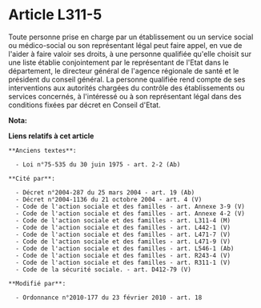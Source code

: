 # Article L311-5

Toute personne prise en charge par un établissement ou un service social ou médico-social ou son représentant légal peut
faire appel, en vue de l'aider à faire valoir ses droits, à une personne qualifiée qu'elle choisit sur une liste établie
conjointement par le représentant de l'Etat dans le département, le directeur général de l'agence régionale de santé et le
président du conseil général. La personne qualifiée rend compte de ses interventions aux autorités chargées du contrôle des
établissements ou services concernés, à l'intéressé ou à son représentant légal dans des conditions fixées par décret en
Conseil d'Etat.

**Nota:**



**Liens relatifs à cet article**

	**Anciens textes**:

	  - Loi n°75-535 du 30 juin 1975 - art. 2-2 (Ab)

	**Cité par**:

	  - Décret n°2004-287 du 25 mars 2004 - art. 19 (Ab)
	  - Décret n°2004-1136 du 21 octobre 2004 - art. 4 (V)
	  - Code de l'action sociale et des familles - art. Annexe 3-9 (V)
	  - Code de l'action sociale et des familles - art. Annexe 4-2 (V)
	  - Code de l'action sociale et des familles - art. L311-4 (M)
	  - Code de l'action sociale et des familles - art. L442-1 (V)
	  - Code de l'action sociale et des familles - art. L471-7 (V)
	  - Code de l'action sociale et des familles - art. L471-9 (V)
	  - Code de l'action sociale et des familles - art. L546-1 (Ab)
	  - Code de l'action sociale et des familles - art. R243-4 (V)
	  - Code de l'action sociale et des familles - art. R311-1 (V)
	  - Code de la sécurité sociale. - art. D412-79 (V)

	**Modifié par**:

	  - Ordonnance n°2010-177 du 23 février 2010 - art. 18
